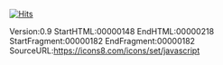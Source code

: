 

[![Hits](https://hits.seeyoufarm.com/api/count/incr/badge.svg?url=https%3A%2F%2Fgithub.com%2FMatrix-citizen&count_bg=%2379C83D&title_bg=%23555555&icon=&icon_color=%23E7E7E7&title=hits&edge_flat=false)](https://hits.seeyoufarm.com)

Version:0.9
StartHTML:00000148
EndHTML:00000218
StartFragment:00000182
EndFragment:00000182
SourceURL:https://icons8.com/icons/set/javascript



